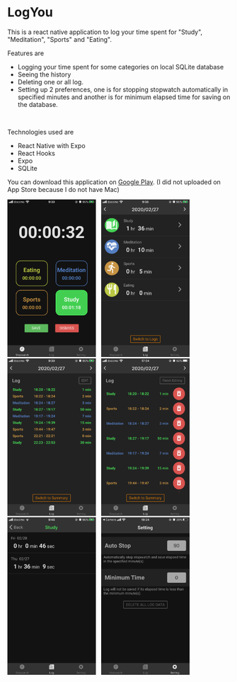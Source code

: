 # LogYou

This is a react native application to log your time spent for "Study", "Meditation", "Sports" and "Eating".

Features are
<ul>
  <li>Logging your time spent for some categories on local SQLite database</li>
  <li>Seeing the history</li>
  <li>Deleting one or all log.</li>
  <li>Setting up 2 preferences, one is for stopping stopwatch automatically in specified minutes and another is for minimum elapsed time for saving on the database.</li>
 </ul>
<br/>

Technologies used are
<ul>
  <li>React Native with Expo</li>
  <li>React Hooks</li>
  <li>Expo</li>
  <li>SQLite</li>
 </ul>

You can download this application on [Google Play](https://www.google.com).
(I did not uploaded on App Store because I do not have Mac)
<br/>
<div>
  <img src="https://github.com/PyTommy/react-native-log-you/blob/readmeImages/images/image1.png" alt="demo-image-1" width="200px">
  &nbsp;
  <img src="https://github.com/PyTommy/react-native-log-you/blob/readmeImages/images/image2.png" alt="demo-image-2" width="200px">
  &nbsp;
  <img src="https://github.com/PyTommy/react-native-log-you/blob/readmeImages/images/image0.png" alt="demo-image-0" width="200px">
  &nbsp;
  <img src="https://github.com/PyTommy/react-native-log-you/blob/readmeImages/images/image4.png" alt="demo-image-5" width="200px">
  &nbsp;
  <img src="https://github.com/PyTommy/react-native-log-you/blob/readmeImages/images/image5.png" width="200px"/>
  &nbsp;
  <img src="https://github.com/PyTommy/react-native-log-you/blob/readmeImages/images/image3.png" width="200px"/>
</div>
<br/>
<br/>

